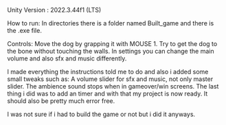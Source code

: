 Unity Version : 2022.3.44f1 (LTS)

How to run:
In directories there is a folder named Built_game and there is the .exe file.

Controls:
Move the dog by grapping it with MOUSE 1.
Try to get the dog to the bone without touching the walls.
In settings you can change the main volume and also sfx and music differently.

I made everything the instructions told me to do and also i added some small tweaks such as: A volume slider for sfx and music, not only master slider. The ambience sound stops when in gameover/win screens. 
The last thing i did was to add an timer and with that my project is now ready. It should also be pretty much error free.

I was not sure if i had to build the game or not but i did it anyways.
